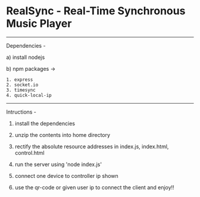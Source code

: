 # RealSync - Real-Time Synchronous Music Player

---------------------------------------------------------------------------

Dependencies - 

a) install nodejs

b) npm packages ->
	
	1. express
	2. socket.io
	3. timesync
	4. quick-local-ip

---------------------------------------------------------------------------

Intructions - 

1. install the dependencies

2. unzip the contents into home directory

3. rectify the absolute resource addresses in index.js, index.html, control.html

4. run the server using 'node index.js'

5. connect one device to controller ip shown

6. use the qr-code or given user ip to connect the client and enjoy!!